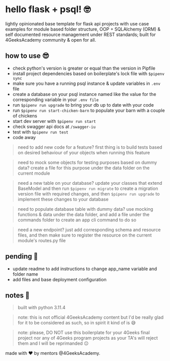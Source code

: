 # hello flask + psql! 🤓
lightly opinionated base template for flask api projects with use case examples for module based folder structure, OOP + SQLAlchemy (ORM) & self documented resource management under REST standards; built for 4GeeksAcademy community & open for all.

## how to use 😎
- check python's version is greater or equal than the version in Pipfile
- install project dependencies based on boilerplate's lock file with `$pipenv sync`
- make sure you have a running psql instance & update variables in `.env` file
- create a database on your psql instance named like the value for the corresponding variable in your `.env file`
- run `$pipenv run upgrade` to bring your db up to date with your code
- run `$pipenv run start-chicken-barn` to populate your barn with a couple of chickens
- start dev server with `$pipenv run start`
- check swagger api docs at `/swagger-iu`
- test with `$pipenv run test`
- code away

> need to add new code for a feature? first thing is to build tests based on desired behaviour of your objects when running this feature

> need to mock some objects for testing purposes based on dummy data? create a file for this purpose under the data folder on the current module

> need a new table on your database? update your classes that extend BaseModel and then run `$pipenv run migrate` to create a migration version file with required changes, and then `$pipenv run upgrade` to implement these changes to your database

> need to populate database table with dummy data? use mocking functions & data under the data folder, and add a file under the commands folder to create an app cli command to do so

> need a new endpoint? just add corresponding schema and resource files, and then make sure to register the resource on the current module's routes.py file

## pending 🤪
- update readme to add instructions to change app_name variable and folder name
- add files and base deployment configuration

## notes 📝
> built with python 3.11.4

> note: this is not official 4GeeksAcademy content but I'd be really glad for it to be considered as such, so in spirit it kind of is 😅

> note: please, DO NOT use this boilerplate for your 4Geeks final project nor any of 4Geeks program projects as your TA's will reject them and I will be reprimanded 😐

made with ♥ by mentors @4GeeksAcademy.
